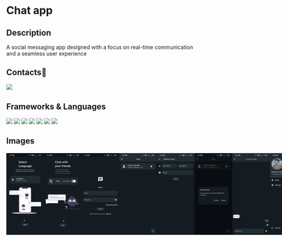 # Chat app

## Description
 A social messaging app designed with a focus on real-time communication and a seamless user experience
## **Contacts📱**
<a href="https://www.linkedin.com/in/mohamedabbas7/" title="LinkedIn"><img src="https://img.shields.io/badge/LinkedIn-0077B5?style=for-the-badge&logo=linkedin&logoColor=white"/></a>

## Frameworks & Languages
<a><img src = "https://img.shields.io/badge/Flutter-02569B?style=for-the-badge&logo=flutter&logoColor=white"></a>
<a><img src = "https://img.shields.io/badge/Dart-0175C2?style=for-the-badge&logo=dart&logoColor=white"></a>
<a><img src = "https://img.shields.io/badge/firebase-ffca28?style=for-the-badge&logo=firebase&logoColor=black"></a>
<a><img src = "https://img.shields.io/badge/Android_Studio-3DDC84?style=for-the-badge&logo=android-studio&logoColor=white"></a>
<a><img src = "https://img.shields.io/badge/Android-3DDC84?style=for-the-badge&logo=android&logoColor=white"></a>
<a><img src = "https://img.shields.io/badge/GIT-E44C30?style=for-the-badge&logo=git&logoColor=white"></a>
<a><img src="https://img.shields.io/badge/TRANSLATION-2D9CDB?style=for-the-badge&logo=google-translate&logoColor=white"></a>

## Images
<div style= "display : flex ; justify-content: space-around ; margin : 20px 0px">
<img src = "assets/images/Screenshot_20241231_160447.jpg?alt=media&token=61ca9350-fed0-4cdc-a551-8279559091ce" width = "100px">
<img src = "assets/images/Screenshot_20241231_160451.jpg?alt=media&token=b2894ac1-685d-47ff-a0c9-1b3557949cf9" width = "100px">
<img src = "assets/images/Screenshot_20241231_160457.jpg?alt=media&token=b2894ac1-685d-47ff-a0c9-1b3557949cf9" width = "100px">
<img src = "assets/images/Screenshot_20241231_160609.jpg?alt=media&token=b2894ac1-685d-47ff-a0c9-1b3557949cf9" width = "100px">
<img src = "assets/images/Screenshot_20241231_160535.jpg?alt=media&token=b2894ac1-685d-47ff-a0c9-1b3557949cf9" width = "100px">
<img src = "assets/images/Screenshot_20241231_160614.jpg?alt=media&token=b2894ac1-685d-47ff-a0c9-1b3557949cf9" width = "100px">
<img src = "assets/images/Screenshot_20241231_160620.jpg?alt=media&token=b2894ac1-685d-47ff-a0c9-1b3557949cf9" width = "100px">
<img src = "assets/images/Screenshot_20241231_160626.jpg?alt=media&token=b2894ac1-685d-47ff-a0c9-1b3557949cf9" width = "100px">
<img src = "assets/images/Screenshot_20241231_160631.jpg?alt=media&token=b2894ac1-685d-47ff-a0c9-1b3557949cf9" width = "100px">
</div>



